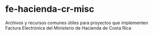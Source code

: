 # fe-hacienda-cr-misc
Archivos y recursos comunes útiles para proyectos que implementen Factura Electrónica del Ministerio de Hacienda de Costa Rica
